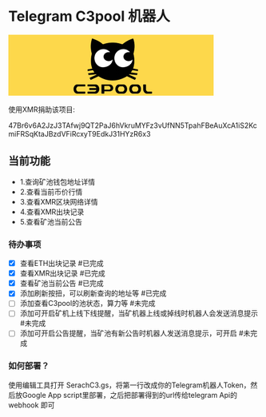 # Telegram C3pool 机器人

![logo](https://github.com/wyzda/SerachC3_bot/blob/main/res/c3pool_logo.png?raw=true)  

使用XMR捐助该项目: 

47Br6v6A2JzJ3TAfwj9QT2PaJ6hVkruMYFz3vUfNN5TpahFBeAuXcA1iS2KcmiFRSqKtaJBzdVFiRcxyT9EdkJ31HYzR6x3

当前功能
--------
* 1.查询矿池钱包地址详情
* 2.查看当前币价行情
* 3.查看XMR区块网络详情
* 4.查看XMR出块记录
* 5.查看矿池当前公告
### 待办事项
- [x] 查看ETH出块记录 #已完成
- [x] 查看XMR出块记录 #已完成
- [x] 查看矿池当前公告 #已完成
- [x] 添加刷新按扭，可以刷新查询的地址等 #已完成
- [ ] 添加查看C3pool的池状态，算力等 #未完成
- [ ] 添加可开启矿机上线下线提醒，当矿机器上线或掉线时机器人会发送消息提示 #未完成
- [ ] 添加可开启公告提醒，当矿池有新公告时机器人发送消息提示，可开启 #未完成

### 如何部署？

使用编辑工具打开 SerachC3.gs，将第一行改成你的Telegram机器人Token，然后放Google App script里部署，之后把部署得到的url传给telegram Api的 webhook 即可

